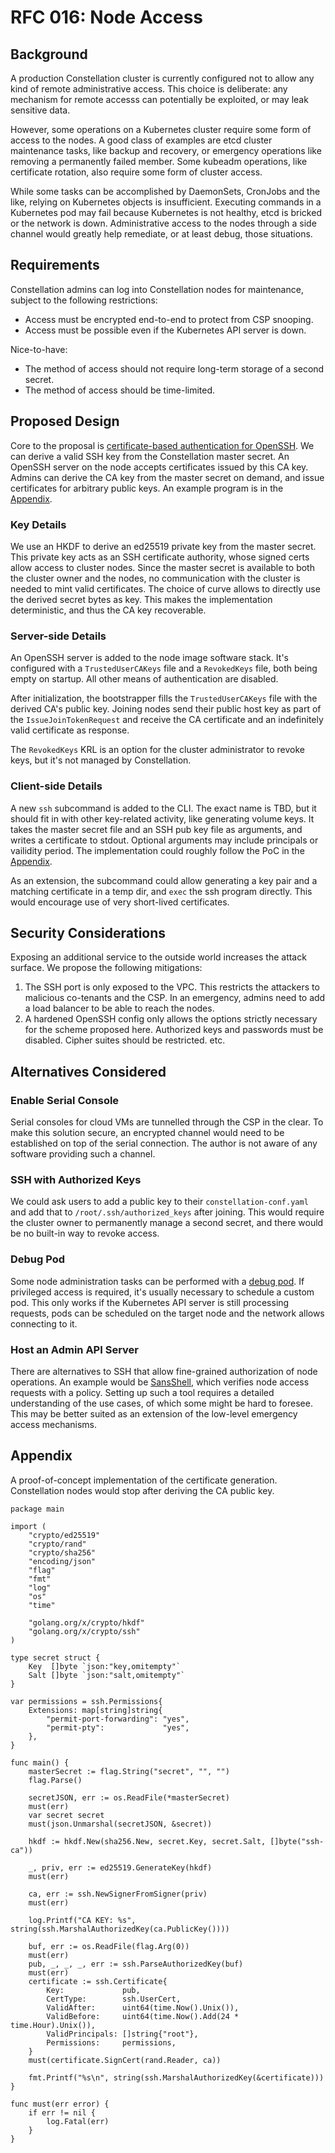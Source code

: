 # RFC 016: Node Access

## Background

A production Constellation cluster is currently configured not to allow any kind of remote administrative access.
This choice is deliberate: any mechanism for remote accesss can potentially be exploited, or may leak sensitive data.

However, some operations on a Kubernetes cluster require some form of access to the nodes.
A good class of examples are etcd cluster maintenance tasks, like backup and recovery, or emergency operations like removing a permanently failed member.
Some kubeadm operations, like certificate rotation, also require some form of cluster access.

While some tasks can be accomplished by DaemonSets, CronJobs and the like, relying on Kubernetes objects is insufficient.
Executing commands in a Kubernetes pod may fail because Kubernetes is not healthy, etcd is bricked or the network is down.
Administrative access to the nodes through a side channel would greatly help remediate, or at least debug, those situations.

## Requirements

Constellation admins can log into Constellation nodes for maintenance, subject to the following restrictions:

* Access must be encrypted end-to-end to protect from CSP snooping.
* Access must be possible even if the Kubernetes API server is down.

Nice-to-have:

* The method of access should not require long-term storage of a second secret.
* The method of access should be time-limited.

## Proposed Design

Core to the proposal is [certificate-based authentication for OpenSSH](https://en.wikibooks.org/wiki/OpenSSH/Cookbook/Certificate-based_Authentication).
We can derive a valid SSH key from the Constellation master secret.
An OpenSSH server on the node accepts certificates issued by this CA key.
Admins can derive the CA key from the master secret on demand, and issue certificates for arbitrary public keys.
An example program is in the [Appendix](#appendix).

### Key Details

We use an HKDF to derive an ed25519 private key from the master secret.
This private key acts as an SSH certificate authority, whose signed certs allow access to cluster nodes.
Since the master secret is available to both the cluster owner and the nodes, no communication with the cluster is needed to mint valid certificates.
The choice of curve allows to directly use the derived secret bytes as key.
This makes the implementation deterministic, and thus the CA key recoverable.

### Server-side Details

An OpenSSH server is added to the node image software stack.
It's configured with a `TrustedUserCAKeys` file and a `RevokedKeys` file, both being empty on startup.
All other means of authentication are disabled.

After initialization, the bootstrapper fills the `TrustedUserCAKeys` file with the derived CA's public key.
Joining nodes send their public host key as part of the `IssueJoinTokenRequest` and receive the CA certificate and an indefinitely valid certificate as response.

The `RevokedKeys` KRL is an option for the cluster administrator to revoke keys, but it's not managed by Constellation.

### Client-side Details

A new `ssh` subcommand is added to the CLI.
The exact name is TBD, but it should fit in with other key-related activity, like generating volume keys.
It takes the master secret file and an SSH pub key file as arguments, and writes a certificate to stdout.
Optional arguments may include principals or vailidity period.
The implementation could roughly follow the PoC in the [Appendix](#appendix).

As an extension, the subcommand could allow generating a key pair and a matching certificate in a temp dir, and `exec` the ssh program directly.
This would encourage use of very short-lived certificates.

## Security Considerations

Exposing an additional service to the outside world increases the attack surface.
We propose the following mitigations:

1. The SSH port is only exposed to the VPC.
   This restricts the attackers to malicious co-tenants and the CSP.
   In an emergency, admins need to add a load balancer to be able to reach the nodes.
2. A hardened OpenSSH config only allows the options strictly necessary for the scheme proposed here.
   Authorized keys and passwords must be disabled.
   Cipher suites should be restricted. etc.

## Alternatives Considered

### Enable Serial Console

Serial consoles for cloud VMs are tunnelled through the CSP in the clear.
To make this solution secure, an encrypted channel would need to be established on top of the serial connection.
The author is not aware of any software providing such a channel.

### SSH with Authorized Keys

We could ask users to add a public key to their `constellation-conf.yaml` and add that to `/root/.ssh/authorized_keys` after joining.
This would require the cluster owner to permanently manage a second secret, and there would be no built-in way to revoke access.

### Debug Pod

Some node administration tasks can be performed with a [debug pod].
If privileged access is required, it's usually necessary to schedule a custom pod.
This only works if the Kubernetes API server is still processing requests, pods can be scheduled on the target node and the network allows connecting to it.

[debug pod]: https://kubernetes.io/docs/tasks/debug/debug-cluster/kubectl-node-debug/

### Host an Admin API Server

There are alternatives to SSH that allow fine-grained authorization of node operations.
An example would be [SansShell], which verifies node access requests with a policy.
Setting up such a tool requires a detailed understanding of the use cases, of which some might be hard to foresee.
This may be better suited as an extension of the low-level emergency access mechanisms.

[SansShell]: https://github.com/Snowflake-Labs/sansshell

## Appendix

A proof-of-concept implementation of the certificate generation.
Constellation nodes would stop after deriving the CA public key.

```golang
package main

import (
	"crypto/ed25519"
	"crypto/rand"
	"crypto/sha256"
	"encoding/json"
	"flag"
	"fmt"
	"log"
	"os"
	"time"

	"golang.org/x/crypto/hkdf"
	"golang.org/x/crypto/ssh"
)

type secret struct {
	Key  []byte `json:"key,omitempty"`
	Salt []byte `json:"salt,omitempty"`
}

var permissions = ssh.Permissions{
	Extensions: map[string]string{
		"permit-port-forwarding": "yes",
		"permit-pty":             "yes",
	},
}

func main() {
	masterSecret := flag.String("secret", "", "")
	flag.Parse()

	secretJSON, err := os.ReadFile(*masterSecret)
	must(err)
	var secret secret
	must(json.Unmarshal(secretJSON, &secret))

	hkdf := hkdf.New(sha256.New, secret.Key, secret.Salt, []byte("ssh-ca"))

	_, priv, err := ed25519.GenerateKey(hkdf)
	must(err)

	ca, err := ssh.NewSignerFromSigner(priv)
	must(err)

	log.Printf("CA KEY: %s", string(ssh.MarshalAuthorizedKey(ca.PublicKey())))

	buf, err := os.ReadFile(flag.Arg(0))
	must(err)
	pub, _, _, _, err := ssh.ParseAuthorizedKey(buf)
	must(err)
	certificate := ssh.Certificate{
		Key:             pub,
		CertType:        ssh.UserCert,
		ValidAfter:      uint64(time.Now().Unix()),
		ValidBefore:     uint64(time.Now().Add(24 * time.Hour).Unix()),
		ValidPrincipals: []string{"root"},
		Permissions:     permissions,
	}
	must(certificate.SignCert(rand.Reader, ca))

	fmt.Printf("%s\n", string(ssh.MarshalAuthorizedKey(&certificate)))
}

func must(err error) {
	if err != nil {
		log.Fatal(err)
	}
}
```
